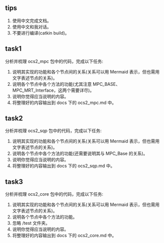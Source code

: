 ## tips
1. 使用中文完成文档。
2. 使用中文和我对话。
3. 不要进行编译(catkin build)。

## task1
分析并梳理 ocs2_mpc 包中的代码，完成以下任务:
1. 说明其实现的功能和各个节点间的关系(关系可以用 Mermaid 表示，但也需用文字表述节点的关系)。
2. 说明各个节点中各个方法的功能(尤其注意 MPC_BASE、MPC_MRT_Interface，这两个需要详尽)。
3. 说明你觉得应当说明的内容。
4. 将整理好的内容输出到 docs 下的 ocs2_mpc.md 中。

## task2
分析并梳理 ocs2_sqp 包中的代码，完成以下任务:
1. 说明其实现的功能和各个节点间的关系(关系可以用 Mermaid 表示，但也需用文字表述节点的关系)。
2. 说明各个节点中各个方法的功能(还需要说明其与 MPC_Base 的关系)。
3. 说明你觉得应当说明的内容。
4. 将整理好的内容输出到 docs 下的 ocs2_sqp.md 中。

## task3
分析并梳理 ocs2_core 包中的代码，完成以下任务:
1. 说明其实现的功能和各个节点间的关系(关系可以用 Mermaid 表示，但也需用文字表述节点的关系)。
2. 说明各个节点中各个方法的功能。
3. 忽略 /test 文件夹。
4. 说明你觉得应当说明的内容。
5. 将整理好的内容输出到 docs 下的 ocs2_core.md 中。